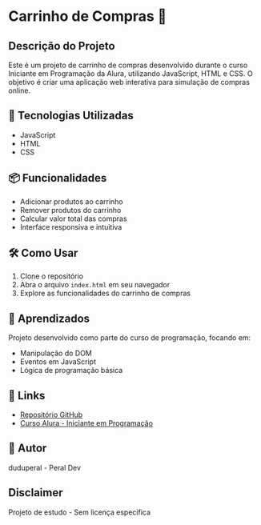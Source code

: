 # Carrinho de Compras 🛒

## Descrição do Projeto
Este é um projeto de carrinho de compras desenvolvido durante o curso Iniciante em Programação da Alura, utilizando JavaScript, HTML e CSS. O objetivo é criar uma aplicação web interativa para simulação de compras online.

## 🚀 Tecnologias Utilizadas
- JavaScript
- HTML
- CSS

## 📦 Funcionalidades
- Adicionar produtos ao carrinho
- Remover produtos do carrinho
- Calcular valor total das compras
- Interface responsiva e intuitiva

## 🛠️ Como Usar
1. Clone o repositório
2. Abra o arquivo `index.html` em seu navegador
3. Explore as funcionalidades do carrinho de compras

## 🌟 Aprendizados
Projeto desenvolvido como parte do curso de programação, focando em:
- Manipulação do DOM
- Eventos em JavaScript
- Lógica de programação básica

## 🔗 Links
- [Repositório GitHub](https://github.com/duduperal/carrinhoDeCompras)
- [Curso Alura - Iniciante em Programação](https://www.alura.com.br)

## 📝 Autor
duduperal - Peral Dev

## Disclaimer
Projeto de estudo - Sem licença específica
